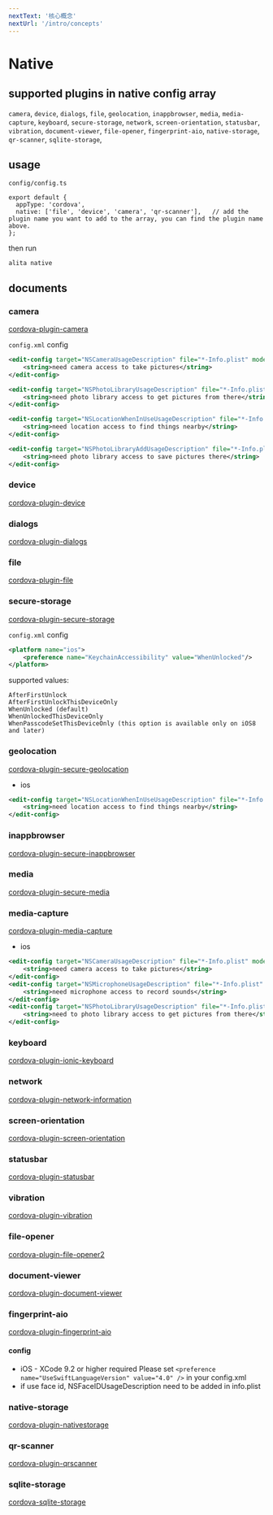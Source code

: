 ```yaml
---
nextText: '核心概念'
nextUrl: '/intro/concepts'
---
```

# Native
## supported plugins in native config array

`camera`, `device`, `dialogs`, `file`, `geolocation`, `inappbrowser`, `media`, `media-capture`, `keyboard`, `secure-storage`, `network`, `screen-orientation`, `statusbar`, `vibration`, `document-viewer`, `file-opener`, `fingerprint-aio`, `native-storage`, `qr-scanner`, `sqlite-storage`,

## usage
`config/config.ts`
```
export default {
  appType: 'cordova',
  native: ['file', 'device', 'camera', 'qr-scanner'],   // add the plugin name you want to add to the array, you can find the plugin name above.
};
````
then run
```shell
alita native
```

## documents

### camera

[cordova-plugin-camera](https://cordova.apache.org/en/latest/reference/cordova-plugin-camera/index.html)

`config.xml` config

```xml
<edit-config target="NSCameraUsageDescription" file="*-Info.plist" mode="merge">
    <string>need camera access to take pictures</string>
</edit-config>

<edit-config target="NSPhotoLibraryUsageDescription" file="*-Info.plist" mode="merge">
    <string>need photo library access to get pictures from there</string>
</edit-config>

<edit-config target="NSLocationWhenInUseUsageDescription" file="*-Info.plist" mode="merge">
    <string>need location access to find things nearby</string>
</edit-config>

<edit-config target="NSPhotoLibraryAddUsageDescription" file="*-Info.plist" mode="merge">
    <string>need photo library access to save pictures there</string>
</edit-config>
```

### device

[cordova-plugin-device](https://cordova.apache.org/en/latest/reference/cordova-plugin-device/index.html)

### dialogs

[cordova-plugin-dialogs](https://cordova.apache.org/en/latest/reference/cordova-plugin-dialogs/index.html)

### file

[cordova-plugin-file](https://cordova.apache.org/en/latest/reference/cordova-plugin-file/index.html)

### secure-storage

[cordova-plugin-secure-storage](https://github.com/Crypho/cordova-plugin-secure-storage)

`config.xml` config

```xml
<platform name="ios">
    <preference name="KeychainAccessibility" value="WhenUnlocked"/>
</platform>
```

supported values:

```
AfterFirstUnlock
AfterFirstUnlockThisDeviceOnly
WhenUnlocked (default)
WhenUnlockedThisDeviceOnly
WhenPasscodeSetThisDeviceOnly (this option is available only on iOS8 and later)
```

### geolocation

[cordova-plugin-secure-geolocation](https://cordova.apache.org/en/latest/reference/cordova-plugin-geolocation/index.html)

- ios

```xml
<edit-config target="NSLocationWhenInUseUsageDescription" file="*-Info.plist" mode="merge">
    <string>need location access to find things nearby</string>
</edit-config>
```

### inappbrowser

[cordova-plugin-secure-inappbrowser](https://cordova.apache.org/en/latest/reference/cordova-plugin-inappbrowser/index.html)

### media

[cordova-plugin-secure-media](https://cordova.apache.org/en/latest/reference/cordova-plugin-media/index.html)

### media-capture

[cordova-plugin-media-capture](https://github.com/apache/cordova-plugin-media-capture)

- ios

```xml
<edit-config target="NSCameraUsageDescription" file="*-Info.plist" mode="merge">
    <string>need camera access to take pictures</string>
</edit-config>
<edit-config target="NSMicrophoneUsageDescription" file="*-Info.plist" mode="merge">
    <string>need microphone access to record sounds</string>
</edit-config>
<edit-config target="NSPhotoLibraryUsageDescription" file="*-Info.plist" mode="merge">
    <string>need to photo library access to get pictures from there</string>
</edit-config>
```

### keyboard

[cordova-plugin-ionic-keyboard](https://github.com/ionic-team/cordova-plugin-ionic-keyboard)

### network

[cordova-plugin-network-information](https://github.com/apache/cordova-plugin-network-information)

### screen-orientation

[cordova-plugin-screen-orientation](https://github.com/apache/cordova-plugin-screen-orientation)

### statusbar

[cordova-plugin-statusbar](https://github.com/apache/cordova-plugin-statusbar)

### vibration

[cordova-plugin-vibration](https://github.com/apache/cordova-plugin-vibration)

### file-opener

[cordova-plugin-file-opener2](https://github.com/pwlin/cordova-plugin-file-opener2)

### document-viewer

[cordova-plugin-document-viewer](https://github.com/sitewaerts/cordova-plugin-document-viewer)

### fingerprint-aio

[cordova-plugin-fingerprint-aio](https://github.com/NiklasMerz/cordova-plugin-fingerprint-aio)

#### config

- iOS - XCode 9.2 or higher required Please set `<preference name="UseSwiftLanguageVersion" value="4.0" />` in your config.xml
- if use face id, NSFaceIDUsageDescription need to be added in info.plist

### native-storage

[cordova-plugin-nativestorage](https://github.com/TheCocoaProject/cordova-plugin-nativestorage)

### qr-scanner

[cordova-plugin-qrscanner](https://github.com/bitpay/cordova-plugin-qrscanner)

### sqlite-storage

[cordova-sqlite-storage](https://github.com/litehelpers/Cordova-sqlite-storage)
